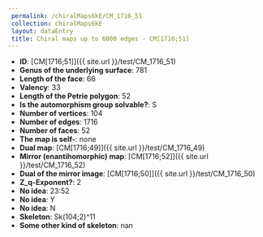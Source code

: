 ```yaml
--- 
 permalink: /chiralMaps6kE/CM_1716_51 
 collection: chiralMaps6kE
 layout: dataEntry
 title: Chiral maps up to 6000 edges - CM[1716;51]
---
```


- **ID**: [CM[1716;51]]({{ site.url }}/test/CM_1716_51)
- **Genus of the underlying surface**: 781
- **Length of the face**: 66
- **Valency**: 33
- **Length of the Petrie polygon**: 52
- **Is the automorphism group solvable?**: S
- **Number of vertices**: 104
- **Number of edges**: 1716
- **Number of faces**: 52
- **The map is self-**: none
- **Dual map**: [CM[1716;49]]({{ site.url }}/test/CM_1716_49)
- **Mirror (enantihomorphic) map**: [CM[1716;52]]({{ site.url }}/test/CM_1716_52)
- **Dual of the mirror image**: [CM[1716;50]]({{ site.url }}/test/CM_1716_50)
- **Z_q-Exponent?**: 2
- **No idea**:  23:52
- **No idea**: Y
- **No idea**: N
- **Skeleton**: Sk(104;2)^11
- **Some other kind of skeleton**: nan
